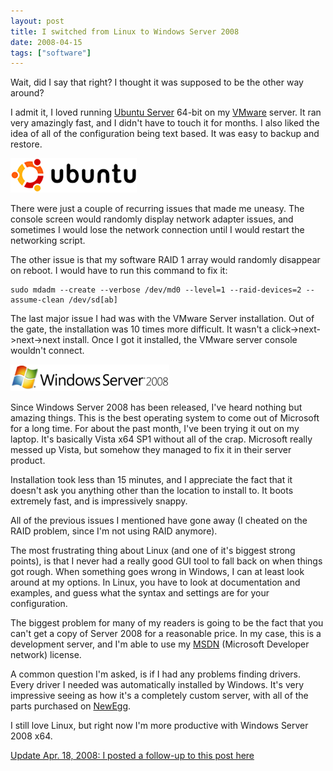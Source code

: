```yaml
---
layout: post
title: I switched from Linux to Windows Server 2008
date: 2008-04-15
tags: ["software"]
---
```


Wait, did I say that right? I thought it was supposed to be the other way around?

I admit it, I loved running [Ubuntu Server](http://www.ubuntu.com/products/whatisubuntu/serveredition) 64-bit on my [VMware](http://www.vmware.com/) server. It ran very amazingly fast, and I didn't have to touch it for months. I also liked the idea of all of the configuration being text based. It was easy to backup and restore.

![Ubuntu Linux](ubuntu-logo.png) 

There were just a couple of recurring issues that made me uneasy. The console screen would randomly display network adapter issues, and sometimes I would lose the network connection until I would restart the networking script.

The other issue is that my software RAID 1 array would randomly disappear on reboot. I would have to run this command to fix it:

	sudo mdadm --create --verbose /dev/md0 --level=1 --raid-devices=2 --assume-clean /dev/sd[ab]


The last major issue I had was with the VMware Server installation. Out of the gate, the installation was 10 times more difficult. It wasn't a click->next->next->next install. Once I got it installed, the VMware server console wouldn't connect.

![Windows Server 2008](windows-server-2008.png) 

Since Windows Server 2008 has been released, I've heard nothing but amazing things. This is the best operating system to come out of Microsoft for a long time. For about the past month, I've been trying it out on my laptop. It's basically Vista x64 SP1 without all of the crap. Microsoft really messed up Vista, but somehow they managed to fix it in their server product.

Installation took less than 15 minutes, and I appreciate the fact that it doesn't ask you anything other than the location to install to. It boots extremely fast, and is impressively snappy.

All of the previous issues I mentioned have gone away (I cheated on the RAID problem, since I'm not using RAID anymore).

The most frustrating thing about Linux (and one of it's biggest strong points), is that I never had a really good GUI tool to fall back on when things got rough. When something goes wrong in Windows, I can at least look around at my options. In Linux, you have to look at documentation and examples, and guess what the syntax and settings are for your configuration.

The biggest problem for many of my readers is going to be the fact that you can't get a copy of Server 2008 for a reasonable price. In my case, this is a development server, and I'm able to use my [MSDN](http://msdn2.microsoft.com/en-us/subscriptions/default.aspx) (Microsoft Developer network) license.

A common question I'm asked, is if I had any problems finding drivers. Every driver I needed was automatically installed by Windows. It's very impressive seeing as how it's a completely custom server, with all of the parts purchased on [NewEgg](http://www.newegg.com/).

I still love Linux, but right now I'm more productive with Windows Server 2008 x64.

[Update Apr. 18, 2008: I posted a follow-up to this post here](http://www.ytechie.com/2008/04/re-switching-from-linux-to-windows-2008/)